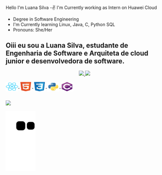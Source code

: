 Hello I'm Luana Silva
-✌ I'm Currently working as Intern on Huawei Cloud
- Degree in Software Engineering
- I'm Currently learning Linux, Java, C, Python SQL 
- Pronouns: She/Her
## Oiii eu sou a Luana Silva, estudante de Engenharia de Software e Arquiteta de cloud junior e desenvolvedora de software.
<div align="center">
  <a href="https://github.com/lunaE98">
  <img height="180em" src="https://github-readme-stats.vercel.app/api?username=lunaE98&show_icons=true&theme=dracula&include_all_commits=true&count_private=true"/>
  <img height="180em" src="https://github-readme-stats.vercel.app/api/top-langs/?username=lunaE98&layout=compact&langs_count=7&theme=dracula"/>
</div>
<div style="display: inline_block"><br>
  <img align="center" alt="Rafa-React" height="30" width="40" src="https://raw.githubusercontent.com/devicons/devicon/master/icons/react/react-original.svg">
  <img align="center" alt="Rafa-HTML" height="30" width="40" src="https://raw.githubusercontent.com/devicons/devicon/master/icons/html5/html5-original.svg">
  <img align="center" alt="Rafa-CSS" height="30" width="40" src="https://raw.githubusercontent.com/devicons/devicon/master/icons/css3/css3-original.svg">
  <img align="center" alt="Rafa-Python" height="30" width="40" src="https://raw.githubusercontent.com/devicons/devicon/master/icons/python/python-original.svg">
  <img align="center" alt="Rafa-Csharp" height="30" width="40" src="https://raw.githubusercontent.com/devicons/devicon/master/icons/csharp/csharp-original.svg">

</div>
  
  ##
 
<div> 
  <a href="https://www.linkedin.com/in/luanaeosilva/" target="_blank"><img src="https://img.shields.io/badge/-LinkedIn-%230077B5?style=for-the-badge&logo=linkedin&logoColor=white" target="_blank"></a> 
   </a>

 
  ![Snake animation](https://github.com/rafaballerini/rafaballerini/blob/output/github-contribution-grid-snake.svg)
 
</div>
